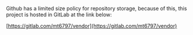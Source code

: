 Github has a limited size policy for repository storage, because of this, this project is hosted in GitLab at the link below:

[https://gitlab.com/mt6797/vendor](https://gitlab.com/mt6797/vendor)
